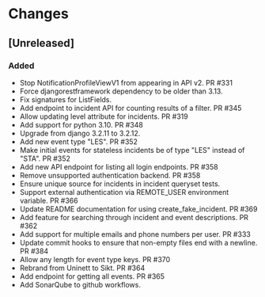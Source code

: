 # Changes

## [Unreleased]

### Added
- Stop NotificationProfileViewV1 from appearing in API v2. PR #331
- Force djangorestframework dependency to be older than 3.13.
- Fix signatures for ListFields.
- Add endpoint to incident API for counting results of a filter. PR #345
- Allow updating level attribute for incidents. PR #319
- Add support for python 3.10. PR #348
- Upgrade from django 3.2.11 to 3.2.12.
- Add new event type "LES". PR #352
- Make initial events for stateless incidents be of type "LES" instead of "STA". PR #352
- Add new API endpoint for listing all login endpoints. PR #358
- Remove unsupported authentication backend. PR #358
- Ensure unique source for incidents in incident queryset tests.
- Support external authentication via REMOTE_USER environment variable. PR #366
- Update README documentation for using create_fake_incident. PR #369
- Add feature for searching through incident and event descriptions. PR #362
- Add support for multiple emails and phone numbers per user. PR #333
- Update commit hooks to ensure that non-empty files end with a newline. PR #384
- Allow any length for event type keys. PR #370
- Rebrand from Uninett to Sikt. PR #364
- Add endpoint for getting all events. PR #365
- Add SonarQube to github workflows.
